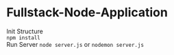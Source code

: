 # Fullstack-Node-Application
Init Structure   
```npm install```   
Run Server ```node server.js``` or ```nodemon server.js```
